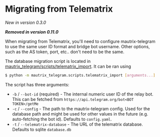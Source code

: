 # Migrating from Telematrix
_New in version 0.3.0_

***Removed in version 0.11.0***

When migrating from Telematrix, you'll need to configure mautrix-telegram to use
the same user ID format and bridge bot username. Other options, such as the AS
token, port, etc.. don't need to be the same.

The database migration script is located in [mautrix_telegram/scripts/telematrix_import](https://github.com/mautrix/telegram/tree/master/mautrix_telegram/scripts/telematrix_import). It can be ran using
```bash
$ python -m mautrix_telegram.scripts.telematrix_import [arguments...]
```

The script has three arguments:
* `-b` / `--bot-id` (required) - The internal numeric user ID of the relay bot.
  This can be fetched from `https://api.telegram.org/bot<BOT TOKEN>/getMe`
* `-c` / `--config` - The path to the mautrix-telegram config. Used for the
  database path and might be used for other values in the future
  (e.g. auto-fetching the bot id). Defaults to `config.yaml`.
* `-t` / `--telematrix-database` - The URL of the telematrix database.
  Defaults to sqlite `database.db`
